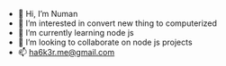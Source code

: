 - 👋 Hi, I’m Numan
- 👀 I’m interested in convert new thing to computerized
- 🌱 I’m currently learning node js
- 💞️ I’m looking to collaborate on node js projects 
- 📫 ha6k3r.me@gmail.com
<!---
FiNuman/FiNuman is a ✨ special ✨ repository because its `README.md` (this file) appears on your GitHub profile.
You can click the Preview link to take a look at your changes.
--->
